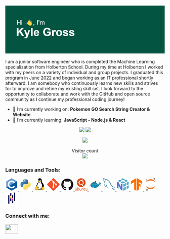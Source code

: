 [![MasterHead](./header.png)](https://github.com/kyle-gross)

I am a junior software engineer who is completed the Machine Learning specialization from Holberton School. During my time at Holberton I worked with my peers on a variety of individual and group projects. I graduated this program in June 2022 and began working as an IT professional shortly afterward. I am somebody who continuously learns new skills and strives for to improve and refine my existing skill set. I look forward to the opportunity to collaborate and work with the GitHub and open source community as I continue my professional coding journey!

- 🔭 I’m currently working on: <b>Pokemon GO Search String Creator & Website</b>
- 🌱 I’m currently learning: <b>JavaScript - Node.js & React</b>

<p align="center">
<img
src="https://github-readme-stats.vercel.app/api?username=kyle-gross&theme=dark" width=420>
<img
src="https://github-readme-stats.vercel.app/api/top-langs/?username=kyle-gross&layout=compact&theme=dark"
width=387>
</p>

<p align="center">
<img src = "https://github-readme-streak-stats.herokuapp.com/?user=kyle-gross&theme=dark">
</p>
<p align="center"> 
  Visitor count<br>
  <img
  src="https://profile-counter.glitch.me/kyle-gross/count.svg"/>
</p>

<h3 align="left">Languages and Tools:</h3>
<p align="left">

<a href="https://www.cprogramming.com/" target="_blank"> <img src="https://github.com/devicons/devicon/blob/master/icons/c/c-original.svg" alt="c" width="40" height="40"/> </a>
<a href="https://www.python.org" target="_blank"> <img src="https://github.com/devicons/devicon/blob/master/icons/python/python-original.svg" alt="python" width="40" height="40"/> </a>
<a href="https://www.linux.org/" target="_blank"> <img src="https://github.com/devicons/devicon/blob/master/icons/linux/linux-original.svg" alt="linux" width="40" height="40"/> </a>
<a href="https://git-scm.com/" target="_blank"> <img src="https://github.com/devicons/devicon/blob/master/icons/git/git-original.svg" alt="git" width="40" height="40"/> </a>
<a href="https://github.com" target="_blank"> <img src="https://github.com/devicons/devicon/blob/master/icons/github/github-original.svg" alt="github" width="40" height="40"/> </a>
<a href="https://ubuntu.com/"> <img src="https://github.com/devicons/devicon/blob/master/icons/ubuntu/ubuntu-plain-wordmark.svg" alt="ubuntu" width="40" height="40"/> </a>
<a href="https://www.docker.com/"> <img src="https://github.com/devicons/devicon/blob/master/icons/docker/docker-original.svg" alt="docker" width="40" height="40"/> </a>
<a href="https://www.mysql.com/"> <img src="https://github.com/devicons/devicon/blob/master/icons/mysql/mysql-original.svg" alt="mysql" width="40" height="40"/> </a>
<a href="https://numpy.org/"> <img src="https://github.com/devicons/devicon/blob/master/icons/numpy/numpy-original.svg" alt="numpy" width="40" height="40"/> </a>
<a href="https://www.tensorflow.org/" target="_blank"> <img src="https://github.com/devicons/devicon/blob/master/icons/tensorflow/tensorflow-original.svg" alt="tensorflow" width="40" height="40"/> </a>
<a href="https://jupyter.org/"> <img src="https://github.com/devicons/devicon/blob/master/icons/jupyter/jupyter-original.svg" alt="jupyter" width="40" height="40"/> </a>
<a href="https://pandas.pydata.org/"> <img src="https://github.com/devicons/devicon/blob/master/icons/pandas/pandas-original.svg" alt="pandas" width="40" height="40"/> </a>

</p>

<h3 align="left">Connect with me:</h3>
<p align="left">

<a href="https://www.linkedin.com/in/kyle-gross-swe/" target="blank"><img align="center" src="https://cdn.jsdelivr.net/npm/simple-icons@3.0.1/icons/linkedin.svg" alt="" height="30" width="40" /></a>
</p>

<!--
**kyle-gross/kyle-gross** is a ✨ _special_ ✨ repository because its `README.md` (this file) appears on your GitHub profile.

Here are some ideas to get you started:

- 🔭 I’m currently working on ...
- 🌱 I’m currently learning ...
- 👯 I’m looking to collaborate on ...
- 🤔 I’m looking for help with ...
- 💬 Ask me about ...
- 📫 How to reach me: ...
- 😄 Pronouns: ...
- ⚡ Fun fact: ...
-->

